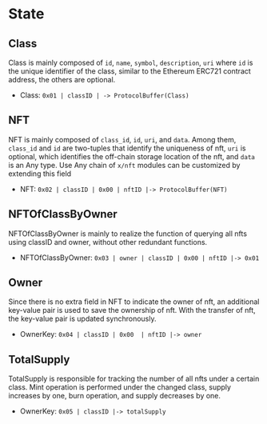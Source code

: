 <!--
order: 2
-->

# State

## Class

Class is mainly composed of `id`, `name`, `symbol`, `description`, `uri` where `id` is the unique identifier of the class, similar to the Ethereum ERC721 contract address, the others are optional.

- Class: `0x01 | classID | -> ProtocolBuffer(Class)`

## NFT

NFT is mainly composed of `class_id`, `id`, `uri`, and `data`. Among them, `class_id` and `id` are two-tuples that identify the uniqueness of nft, `uri` is optional, which identifies the off-chain storage location of the nft, and `data` is an Any type. Use Any chain of `x/nft` modules can be customized by extending this field

- NFT: `0x02 | classID | 0x00 | nftID |-> ProtocolBuffer(NFT)`

## NFTOfClassByOwner

NFTOfClassByOwner is mainly to realize the function of querying all nfts using classID and owner, without other redundant functions.

- NFTOfClassByOwner: `0x03 | owner | classID | 0x00 | nftID |-> 0x01`

## Owner

Since there is no extra field in NFT to indicate the owner of nft, an additional key-value pair is used to save the ownership of nft. With the transfer of nft, the key-value pair is updated synchronously.

- OwnerKey: `0x04 | classID | 0x00  | nftID |-> owner`

## TotalSupply

TotalSupply is responsible for tracking the number of all nfts under a certain class. Mint operation is performed under the changed class, supply increases by one, burn operation, and supply decreases by one.

- OwnerKey: `0x05 | classID |-> totalSupply`
